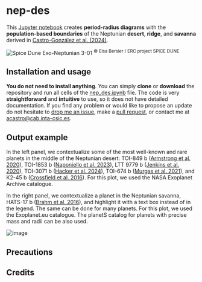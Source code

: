 # **nep-des**
This [Jupyter notebook](https://jupyter.org/) creates **period-radius diagrams** with the **population-based boundaries** of the Neptunian **desert**, **ridge**, and **savanna** derived in [Castro-González et al. (2024)](https://ui.adsabs.harvard.edu/abs/2024A%26A...689A.250C/abstract). 

![Spice Dune Exo-Neptunian 3-01](https://github.com/user-attachments/assets/0ab75a3f-bbb7-429c-a9fe-8d5b3f2b4ed1)
<sup> © Elsa Bersier / ERC project SPICE DUNE </sup>

## Installation and usage

**You do not need to install anything**. You can simply **clone** or **download** the repository and run all cells of the [nep_des.ipynb]() file. The code is very **straightforward** and **intuitive** to use, so it does not have detailed documentation. If you find any problem or would like to propose an update do not hesitate to [drop me an issue](https://github.com/castro-gzlz/nep-des/issues), make a [pull request](https://github.com/castro-gzlz/nep-des/pulls), or contact me at [acastro@cab.inta-csic.es](acastro@cab.inta-csic.es).

## Output example

In the left panel, we contextualize some of the most well-known and rare planets in the middle of the Neptunian desert: TOI-849 b ([Armstrong et al. 2020](https://ui.adsabs.harvard.edu/abs/2020Natur.583...39A/abstract)), TOI-1853 b ([Naponiello et al. 2023](https://ui.adsabs.harvard.edu/abs/2023Natur.622..255N/abstract)), LTT 9779 b ([Jenkins et al. 2020](https://ui.adsabs.harvard.edu/abs/2020NatAs...4.1148J/abstract)), TOI-3071 b ([Hacker et al. 2024](https://ui.adsabs.harvard.edu/abs/2024MNRAS.532.1612H/abstract)), TOI-674 b ([Murgas et al. 2021](https://ui.adsabs.harvard.edu/abs/2021A%26A...653A..60M/abstract)), and K2-45 b ([Crossfield et al. 2016](https://ui.adsabs.harvard.edu/abs/2016ApJS..226....7C/abstract)). For this plot, we used the NASA Exoplanet Archive catalogue. 

In the right panel, we contextualize a planet in the Neptunian savanna, HATS-17 b ([Brahm et al. 2016](https://ui.adsabs.harvard.edu/abs/2016AJ....151...89B/abstract)), and highlight it with a text box instead of in the legend. The same can be done for many planets. For this plot, we used the Exoplanet.eu catalogue. The planetS catalog for planets with precise mass and radii can be also used. 

![image](https://github.com/user-attachments/assets/562dc2a4-c368-49c1-82ce-8be742526f0f)

## Precautions

## Credits








